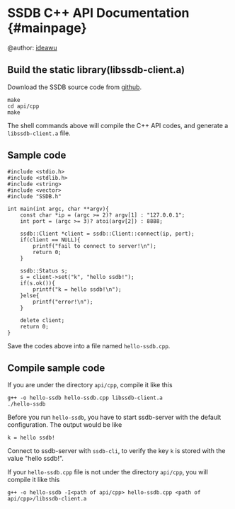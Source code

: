 SSDB C++ API Documentation {#mainpage}
============

@author: [ideawu](http://www.ideawu.com/)

## Build the static library(libssdb-client.a)

Download the SSDB source code from [github](https://github.com/ideawu/ssdb).

    make
    cd api/cpp
    make

The shell commands above will compile the C++ API codes, and generate a `libssdb-client.a` file.

## Sample code

	#include <stdio.h>
	#include <stdlib.h>
	#include <string>
	#include <vector>
	#include "SSDB.h"
	
	int main(int argc, char **argv){
		const char *ip = (argc >= 2)? argv[1] : "127.0.0.1";
		int port = (argc >= 3)? atoi(argv[2]) : 8888;
		
		ssdb::Client *client = ssdb::Client::connect(ip, port);
		if(client == NULL){
			printf("fail to connect to server!\n");
			return 0;
		}
		
		ssdb::Status s;
		s = client->set("k", "hello ssdb!");
		if(s.ok()){
			printf("k = hello ssdb!\n");
		}else{
			printf("error!\n");
		}
		
		delete client;
		return 0;
	}

Save the codes above into a file named `hello-ssdb.cpp`.

## Compile sample code

If you are under the directory `api/cpp`, compile it like this

	g++ -o hello-ssdb hello-ssdb.cpp libssdb-client.a
	./hello-ssdb

Before you run `hello-ssdb`, you have to start ssdb-server with the default configuration. The output would be like

	k = hello ssdb!

Connect to ssdb-server with `ssdb-cli`, to verify the key `k` is stored with the value "hello ssdb!".

If your `hello-ssdb.cpp` file is not under the directory `api/cpp`, you will compile it like this

	g++ -o hello-ssdb -I<path of api/cpp> hello-ssdb.cpp <path of api/cpp>/libssdb-client.a

